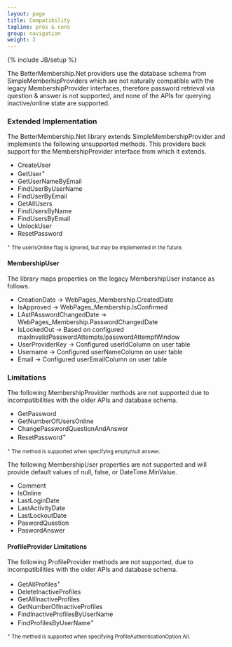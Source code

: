 ```yaml
---
layout: page
title: Compatibility
tagline: pros & cons
group: navigation
weight: 2
---
```

{% include JB/setup %}

The BetterMembership.Net providers use the database schema from SimpleMemberhipProviders which are not naturally compatible with the legacy MembershipProvider interfaces, therefore password retrieval via question & answer is not supported, and none of the APIs for querying inactive/online state are supported.

### Extended Implementation

The BetterMembership.Net library extends SimpleMembershipProvider and implements the following unsupported methods. This providers back support for the MembershipProvider interface from which it extends.
	
* CreateUser
* GetUser<sup>+</sup>
* GetUserNameByEmail
* FindUserByUserName
* FindUserByEmail
* GetAllUsers
* FindUsersByName
* FindUsersByEmail
* UnlockUser
* ResetPassword	

<small><sup>+</sup> The userIsOnline flag is ignored, but may be implemented in the future.</small>

#### MembershipUser

The library maps properties on the legacy MembershipUser instance as follows.

* CreationDate -> WebPages_Membership.CreatedDate
* IsApproved -> WebPages_Membership.IsConfirmed
* LAstPAsswordChangedDate -> WebPages_Membership.PasswordChangedDate
* IsLockedOut -> Based on configured maxInvalidPasswordAttempts/passwordAttemptWindow
* UserProviderKey -> Configured userIdColumn on user table
* Username -> Configured userNameColumn on user table
* Email -> Configured userEmailColumn on user table

### Limitations

The following MembershipProvider methods are not supported due to incompatibilities with the older APIs and database schema.

* GetPassword
* GetNumberOfUsersOnline
* ChangePasswordQuestionAndAnswer
* ResetPassword<sup>+</sup>

<small><sup>+</sup> The method is supported when specifying empty/null answer.</small>

The following MembershipUser properties are not supported and will provide default values of null, false, or DateTime.MinValue.

* Comment
* IsOnline
* LastLoginDate
* LastActivityDate	
* LastLockoutDate
* PaswordQuestion
* PaswordAnswer	

#### ProfileProvider Limitations

The following ProfileProvider methods are not supported, due to incompatibilities with the older APIs and database schema.

* GetAllProfiles<sup>+</sup>
* DeleteInactiveProfiles
* GetAllInactiveProfiles
* GetNumberOfInactiveProfiles
* FindInactiveProfilesByUserName
* FindProfilesByUserName<sup>+</sup>

<small><sup>+</sup> The method is supported when specifying ProfileAuthenticationOption.All.</small>

[1]: http://msdn.microsoft.com/en-us/library/yy40ytx0(v=vs.100).aspx